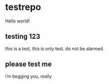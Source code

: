 # testrepo

Hello world!

## testing 123

this is a test, this is only test. do not be alarmed.

## please test me

i’m begging you, really

